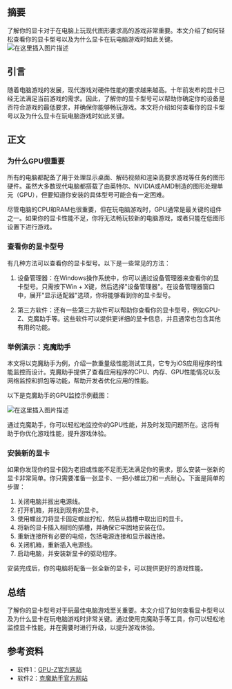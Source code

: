 ﻿
## 摘要
了解你的显卡对于在电脑上玩现代图形要求高的游戏非常重要。本文介绍了如何轻松查看你的显卡型号以及为什么显卡在玩电脑游戏时如此关键。
![在这里插入图片描述](https://img-blog.csdnimg.cn/direct/f6c5a622f8fc49f58506e62801645af8.png)

## 引言
随着电脑游戏的发展，现代游戏对硬件性能的要求越来越高。十年前发布的显卡已经无法满足当前游戏的需求。因此，了解你的显卡型号可以帮助你确定你的设备是否符合游戏的最低要求，并确保你能够畅玩游戏。本文将介绍如何查看你的显卡型号以及为什么显卡在玩电脑游戏时如此关键。

## 正文

### 为什么GPU很重要
所有的电脑都配备了用于处理显示桌面、解码视频和渲染高要求游戏等任务的图形硬件。虽然大多数现代电脑都搭载了由英特尔、NVIDIA或AMD制造的图形处理单元（GPU），但要知道你安装的具体型号可能会有一定困难。

尽管电脑的CPU和RAM也很重要，但在玩电脑游戏时，GPU通常是最关键的组件之一。如果你的显卡性能不足，你将无法畅玩较新的电脑游戏，或者只能在低图形设置下进行游戏。

### 查看你的显卡型号
有几种方法可以查看你的显卡型号。以下是一些常见的方法：

1. 设备管理器：在Windows操作系统中，你可以通过设备管理器来查看你的显卡型号。只需按下Win + X键，然后选择"设备管理器"。在设备管理器窗口中，展开"显示适配器"选项，你将能够看到你的显卡型号。

2. 第三方软件：还有一些第三方软件可以帮助你查看你的显卡型号，例如GPU-Z、克魔助手等。这些软件可以提供更详细的显卡信息，并且通常也包含其他有用的功能。

### 举例演示：克魔助手
本文将以克魔助手为例，介绍一款重量级性能测试工具，它专为iOS应用程序的性能监控而设计。克魔助手提供了查看应用程序的CPU、内存、GPU性能情况以及网络监控和抓包等功能，帮助开发者优化应用的性能。

以下是克魔助手的GPU监控示例截图：

![在这里插入图片描述](https://img-blog.csdnimg.cn/direct/c9a2e90354044c88813adada1a358eca.png)


通过克魔助手，你可以轻松地监控你的GPU性能，并及时发现问题所在。这将有助于你优化游戏性能，提升游戏体验。

### 安装新的显卡
如果你发现你的显卡因为老旧或性能不足而无法满足你的需求，那么安装一张新的显卡非常简单。你只需要准备一张显卡、一把小螺丝刀和一点耐心。下面是简单的步骤：

1. 关闭电脑并拔出电源线。
2. 打开机箱，并找到现有的显卡。
3. 使用螺丝刀将显卡固定螺丝拧松，然后从插槽中取出旧的显卡。
4. 将新的显卡插入相同的插槽，并确保它牢固地安装在位。
5. 重新连接所有必要的电缆，包括电源连接和显示器连接。
6. 关闭机箱，重新插入电源线。
7. 启动电脑，并安装新显卡的驱动程序。

安装完成后，你的电脑将配备一张全新的显卡，可以提供更好的游戏性能。

## 总结
了解你的显卡型号对于玩最佳电脑游戏至关重要。本文介绍了如何查看显卡型号以及为什么显卡在玩电脑游戏时非常关键。通过使用克魔助手等工具，你可以轻松地监控显卡性能，并在需要时进行升级，以提升游戏体验。

## 参考资料
- 软件1：[GPU-Z官方网站](https://www.techpowerup.com/gpuz/)
- 软件2：[克魔助手官方网站](https://keymob.com/)

